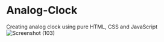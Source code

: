 # Analog-Clock
Creating analog clock using pure HTML, CSS and JavaScript
![Screenshot (103)](https://github.com/YogeshRauthan/Analog-Clock/assets/157008951/eb104390-848e-4208-a418-c90bea555f46)
